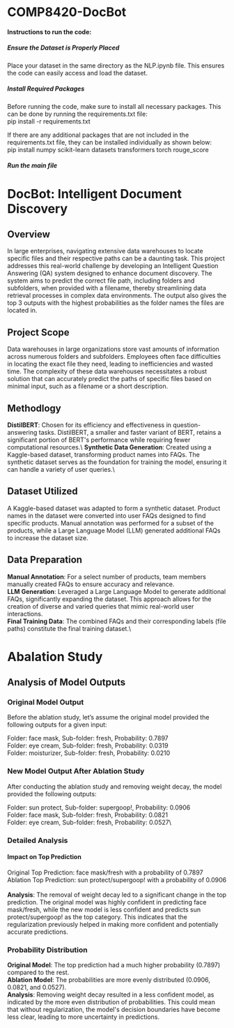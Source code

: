 # COMP8420-DocBot
#### Instructions to run the code:
##### Ensure the Dataset is Properly Placed 
Place your dataset in the same directory as the NLP.ipynb file. This ensures the code can easily access and load the dataset.

##### Install Required Packages
Before running the code, make sure to install all necessary packages. This can be done by running the requirements.txt file:\
pip install -r requirements.txt

If there are any additional packages that are not included in the requirements.txt file, they can be installed individually as shown below:\
pip install numpy scikit-learn datasets transformers torch rouge_score

##### Run the main file 

# DocBot: Intelligent Document Discovery
## Overview
In large enterprises, navigating extensive data warehouses to locate specific files and their respective paths can be a daunting task. This project addresses this real-world challenge by developing an Intelligent Question Answering (QA) system designed to enhance document discovery. The system aims to predict the correct file path, including folders and subfolders, when provided with a filename, thereby streamlining data retrieval processes in complex data environments. The output also gives the top 3 outputs with the highest probabilities as the folder names the files are located in.

## Project Scope
Data warehouses in large organizations store vast amounts of information across numerous folders and subfolders. Employees often face difficulties in locating the exact file they need, leading to inefficiencies and wasted time. The complexity of these data warehouses necessitates a robust solution that can accurately predict the paths of specific files based on minimal input, such as a filename or a short description.

## Methodlogy
**DistilBERT**: Chosen for its efficiency and effectiveness in question-answering tasks. DistilBERT, a smaller and faster variant of BERT, retains a significant portion of BERT's performance while requiring fewer computational resources.\ 
**Synthetic Data Generation**: Created using a Kaggle-based dataset, transforming product names into FAQs. The synthetic dataset serves as the foundation for training the model, ensuring it can handle a variety of user queries.\

## Dataset Utilized
A Kaggle-based dataset was adapted to form a synthetic dataset. Product names in the dataset were converted into user FAQs designed to find specific products. Manual annotation was performed for a subset of the products, while a Large Language Model (LLM) generated additional FAQs to increase the dataset size.

## Data Preparation
**Manual Annotation**: For a select number of products, team members manually created FAQs to ensure accuracy and relevance.\
**LLM Generation**: Leveraged a Large Language Model to generate additional FAQs, significantly expanding the dataset. This approach allows for the creation of diverse and varied queries that mimic real-world user interactions.\
**Final Training Data**: The combined FAQs and their corresponding labels (file paths) constitute the final training dataset.\

# Abalation Study
## Analysis of Model Outputs
### Original Model Output
  Before the ablation study, let’s assume the original model provided the following outputs for a given input:

Folder: face mask, Sub-folder: fresh, Probability: 0.7897\
Folder: eye cream, Sub-folder: fresh, Probability: 0.0319\
Folder: moisturizer, Sub-folder: fresh, Probability: 0.0210

### New Model Output After Ablation Study
After conducting the ablation study and removing weight decay, the model provided the following outputs:

Folder: sun protect, Sub-folder: supergoop!, Probability: 0.0906\
Folder: face mask, Sub-folder: fresh, Probability: 0.0821\
Folder: eye cream, Sub-folder: fresh, Probability: 0.0527\

### Detailed Analysis
#### Impact on Top Prediction

Original Top Prediction: face mask/fresh with a probability of 0.7897\
Ablation Top Prediction: sun protect/supergoop! with a probability of 0.0906\
\
**Analysis**: The removal of weight decay led to a significant change in the top prediction. The original model was highly confident in predicting face mask/fresh, while the new model is less confident and predicts sun protect/supergoop! as the top category. This indicates that the regularization previously helped in making more confident and potentially accurate predictions.

### Probability Distribution

**Original Model**: The top prediction had a much higher probability (0.7897) compared to the rest.\
**Ablation Model**: The probabilities are more evenly distributed (0.0906, 0.0821, and 0.0527).\
**Analysis**: Removing weight decay resulted in a less confident model, as indicated by the more even distribution of probabilities. This could mean that without regularization, the model's decision boundaries have become less clear, leading to more uncertainty in predictions.
